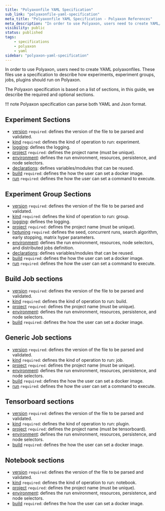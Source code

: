 ```yaml
---
title: "Polyaxonfile YAML Specification"
sub_link: "polyaxonfile-yaml-specification"
meta_title: "Polyaxonfile YAML Specification - Polyaxon References"
meta_description: "In order to use Polyaxon, users need to create YAML/Json polyaxonfiles. These files use a specification to describe how experiments, experiment groups, jobs, plugins should run on Polyaxon."
visibility: public
status: published
tags:
    - specifications
    - polyaxon
    - yaml
sidebar: "polyaxon-yaml-specification"
---
```


In order to use Polyaxon, users need to create YAML polyaxonfiles.
These files use a specification to describe how experiments, experiment groups, jobs, plugins should run on Polyaxon.

The Polyaxon specification is based on a list of sections, in this guide, we describe the required and optional sections.

!!! note
    Polyaxon specification can parse both YAML and Json format.


## Experiment Sections

 * [version](/references/polyaxonfile-yaml-specification/sections/#version) `required`: defines the version of the file to be parsed and validated.
 * [kind](/references/polyaxonfile-yaml-specification/sections/#kind) `required`: defines the kind of operation to run: experiment.
 * [logging](/references/polyaxonfile-yaml-specification/sections/#logging): defines the logging.
 * [project](/references/polyaxonfile-yaml-specification/sections/#project) `required`: defines the project name (must be unique).
 * [environment](/references/polyaxonfile-yaml-specification/sections/#environment): defines the run environment, resources, persistence, and node selectors.
 * [declarations](/references/polyaxonfile-yaml-specification/sections/#declarations): defines variables/modules that can be reused.
 * [build](/references/polyaxonfile-yaml-specification/polyaxonfile-yaml-specification/sections/#build) `required`: defines the how the user can set a docker image.
 * [run](/references/polyaxonfile-yaml-specification/#run) `required`: defines the how the user can set a command to execute.


## Experiment Group Sections

 * [version](/references/polyaxonfile-yaml-specification/#version) `required`: defines the version of the file to be parsed and validated.
 * [kind](/references/polyaxonfile-yaml-specification/#kind) `required`: defines the kind of operation to run: group.
 * [logging](/references/polyaxonfile-yaml-specification/#logging): defines the logging.
 * [project](/references/polyaxonfile-yaml-specification/#project) `required`: defines the project name (must be unique).
 * [hptuning](/references/polyaxonfile-yaml-specification/#hptuning) `required`: defines the seed, concurrent runs, search algorithm, early stopping, matrix hyper parameters.
 * [environment](/references/polyaxonfile-yaml-specification/#environment): defines the run environment, resources, node selectors, and distributed jobs definition.
 * [declarations](/references/polyaxonfile-yaml-specification/#declarations): defines variables/modules that can be reused.
 * [build](/references/polyaxonfile-yaml-specification/#build) `required`: defines the how the user can set a docker image.
 * [run](/references/polyaxonfile-yaml-specification/#run) `required`: defines the how the user can set a command to execute.


## Build Job sections

 * [version](sections#version) `required`: defines the version of the file to be parsed and validated.
 * [kind](sections#kind) `required`: defines the kind of operation to run: build.
 * [project](sections#project) `required`: defines the project name (must be unique).
 * [environment](sections#environment): defines the run environment, resources, persistence, and node selectors.
 * [build](sections#build) `required`: defines the how the user can set a docker image.


## Generic Job sections

 * [version](/references/polyaxonfile-yaml-specification/#version) `required`: defines the version of the file to be parsed and validated.
 * [kind](/references/polyaxonfile-yaml-specification/#kind) `required`: defines the kind of operation to run: job.
 * [project](/references/polyaxonfile-yaml-specification/#project) `required`: defines the project name (must be unique).
 * [environment](/references/polyaxonfile-yaml-specification/#environment): defines the run environment, resources, persistence, and node selectors.
 * [build](/references/polyaxonfile-yaml-specification/#build) `required`: defines the how the user can set a docker image.
 * [run](/references/polyaxonfile-yaml-specification/#run) `required`: defines the how the user can set a command to execute.

## Tensorboard sections

 * [version](/references/polyaxonfile-yaml-specification/#version) `required`: defines the version of the file to be parsed and validated.
 * [kind](/references/polyaxonfile-yaml-specification/#kind) `required`: defines the kind of operation to run: plugin.
 * [project](/references/polyaxonfile-yaml-specification/#project) `required`: defines the project name (must be tensorboard).
 * [environment](/references/polyaxonfile-yaml-specification/#environment): defines the run environment, resources, persistence, and node selectors.
 * [build](/references/polyaxonfile-yaml-specification/#build) `required`: defines the how the user can set a docker image.


## Notebook sections

 * [version](/references/polyaxonfile-yaml-specification/#version) `required`: defines the version of the file to be parsed and validated.
 * [kind](/references/polyaxonfile-yaml-specification/#kind) `required`: defines the kind of operation to run: notebook.
 * [project](/references/polyaxonfile-yaml-specification/#project) `required`: defines the project name (must be unique).
 * [environment](/references/polyaxonfile-yaml-specification/#environment): defines the run environment, resources, persistence, and node selectors.
 * [build](/references/polyaxonfile-yaml-specification/#build) `required`: defines the how the user can set a docker image.
